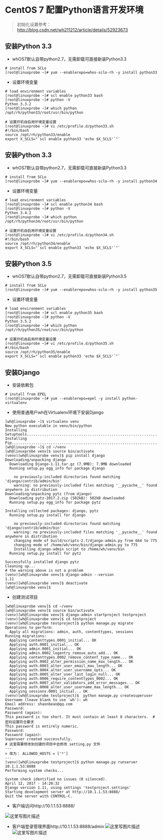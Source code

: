 # CentOS 7 配置Python语言开发环境

> 初始化设置参考：http://blog.csdn.net/wh211212/article/details/52923673

## 安装Python 3.3

- whOS7默认自带python2.7，无需卸载可直接新装Python3.3

```
# install from SCLo
[root@linuxprobe ~]# yum --enablerepo=whos-sclo-rh -y install python33
```

- 设置环境变量

```
# load environment variables
[root@linuxprobe ~]# scl enable python33 bash
[root@linuxprobe ~]# python -V
Python 3.3.2
[root@linuxprobe ~]# which python
/opt/rh/python33/root/usr/bin/python

# 设置开机自启用环境变量设置
[root@linuxprobe ~]# vi /etc/profile.d/python33.sh
#!/bin/bash
source /opt/rh/python33/enable
export X_SCLS="`scl enable python33 'echo $X_SCLS'`"`

```
## 安装Python 3.3

- whOS7默认自带python2.7，无需卸载可直接新装Python3.3

```
# install from SCLo
[root@linuxprobe ~]# yum --enablerepo=whos-sclo-rh -y install python34
```

- 设置环境变量

```
# load environment variables
[root@linuxprobe ~]# scl enable python34 bash
[root@linuxprobe ~]# python -V
Python 3.4.2
[root@linuxprobe ~]# which python
/opt/rh/python34/root/usr/bin/python

# 设置开机自启用环境变量设置
[root@linuxprobe ~]# vi /etc/profile.d/python34.sh
#!/bin/bash
source /opt/rh/python34/enable
export X_SCLS="`scl enable python33 'echo $X_SCLS'`"`

```
## 安装Python 3.5

- whOS7默认自带python2.7，无需卸载可直接新装Python3.5

```
# install from SCLo
[root@linuxprobe ~]# yum --enablerepo=whos-sclo-rh -y install python35
```

- 设置环境变量

```
# load environment variables
[root@linuxprobe ~]# scl enable python35 bash
[root@linuxprobe ~]# python -V
Python 3.5.2
[root@linuxprobe ~]# which python
/opt/rh/python35/root/usr/bin/python

# 设置开机自启用环境变量设置
[root@linuxprobe ~]# vi /etc/profile.d/python35.sh
#!/bin/bash
source /opt/rh/python35/enable
export X_SCLS="`scl enable python33 'echo $X_SCLS'`"`

```

## 安装Django

- 安装依赖包

```
# install from EPEL
[root@linuxprobe ~]# yum --enablerepo=epel -y install python-virtualenv
```

- 使用普通用户wh在Virtualenv环境下安装Django

```
[wh@linuxprobe ~]$ virtualenv venv
New python executable in venv/bin/python
Installing Setuptools..............................................................................................................................................................................................................................done.
Installing Pip.....................................................................................................................................................................................................................................................................................................................................done.
[wh@linuxprobe ~]$ cd ~/venv
[wh@linuxprobe venv]$ source bin/activate
(venv)[wh@linuxprobe venv]$ pip install django
Downloading/unpacking django
  Downloading Django-1.11.tar.gz (7.9MB): 7.9MB downloaded
  Running setup.py egg_info for package django

    no previously-included directories found matching 'django/contrib/admin/bin'
    warning: no previously-included files matching '__pycache__' found anywhere in distribution
Downloading/unpacking pytz (from django)
  Downloading pytz-2017.2.zip (502kB): 502kB downloaded
  Running setup.py egg_info for package pytz

Installing collected packages: django, pytz
  Running setup.py install for django

    no previously-included directories found matching 'django/contrib/admin/bin'
    warning: no previously-included files matching '__pycache__' found anywhere in distribution
    changing mode of build/scripts-2.7/django-admin.py from 664 to 775
    changing mode of /home/wh/venv/bin/django-admin.py to 775
    Installing django-admin script to /home/wh/venv/bin
  Running setup.py install for pytz

Successfully installed django pytz
Cleaning up...
# the warning above is not a problem
(venv)[wh@linuxprobe venv]$ django-admin --version
1.11
(venv)[wh@linuxprobe venv]$ deactivate
[wh@linuxprobe venv]$
```
- 创建测试项目

```
[wh@linuxprobe venv]$ cd ~/venv
[wh@linuxprobe venv]$ source bin/activate
(venv)[wh@linuxprobe venv]$ django-admin startproject testproject
(venv)[wh@linuxprobe venv]$ cd testproject
(venv)[wh@linuxprobe testproject]$ python manage.py migrate
Operations to perform:
  Apply all migrations: admin, auth, contenttypes, sessions
Running migrations:
  Applying contenttypes.0001_initial... OK
  Applying auth.0001_initial... OK
  Applying admin.0001_initial... OK
  Applying admin.0002_logentry_remove_auto_add... OK
  Applying contenttypes.0002_remove_content_type_name... OK
  Applying auth.0002_alter_permission_name_max_length... OK
  Applying auth.0003_alter_user_email_max_length... OK
  Applying auth.0004_alter_user_username_opts... OK
  Applying auth.0005_alter_user_last_login_null... OK
  Applying auth.0006_require_contenttypes_0002... OK
  Applying auth.0007_alter_validators_add_error_messages... OK
  Applying auth.0008_alter_user_username_max_length... OK
  Applying sessions.0001_initial... OK
(venv)[wh@linuxprobe testproject]$  python manage.py createsuperuser
Username (leave blank to use 'wh'): wh
Email address: shaonbean@qq.com
Password:
Password (again):
This password is too short. It must contain at least 8 characters.  # 密码设置符合要求
This password is entirely numeric.
Password:
Password (again):
Superuser created successfully.
# 这里需要修改到创建的项目中去修改 setting.py 文件
---
> 改为： ALLOWED_HOSTS = ['*']
---
(venv)[wh@linuxprobe testproject]$ python manage.py runserver 10.1.1.53:8888
Performing system checks...

System check identified no issues (0 silenced).
April 12, 2017 - 14:20:32
Django version 1.11, using settings 'testproject.settings'
Starting development server at http://10.1.1.53:8888/
Quit the server with CONTROL-C.

```
- 客户端访问http://10.1.1.53:8888/

![这里写图片描述](http://img.blog.csdn.net/20170412202305987?watermark/2/text/aHR0cDovL2Jsb2cuY3Nkbi5uZXQvd2gyMTEyMTI=/font/5a6L5L2T/fontsize/400/fill/I0JBQkFCMA==/dissolve/70/gravity/SouthEast)
- 客户端登录管理界面http://10.1.1.53:8888/admin
![这里写图片描述](http://img.blog.csdn.net/20170412202254627?watermark/2/text/aHR0cDovL2Jsb2cuY3Nkbi5uZXQvd2gyMTEyMTI=/font/5a6L5L2T/fontsize/400/fill/I0JBQkFCMA==/dissolve/70/gravity/SouthEast)
![这里写图片描述](http://img.blog.csdn.net/20170412202230360?watermark/2/text/aHR0cDovL2Jsb2cuY3Nkbi5uZXQvd2gyMTEyMTI=/font/5a6L5L2T/fontsize/400/fill/I0JBQkFCMA==/dissolve/70/gravity/SouthEast)
